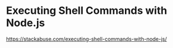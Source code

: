 # Executing Shell Commands with Node.js #

<https://stackabuse.com/executing-shell-commands-with-node-js/>
